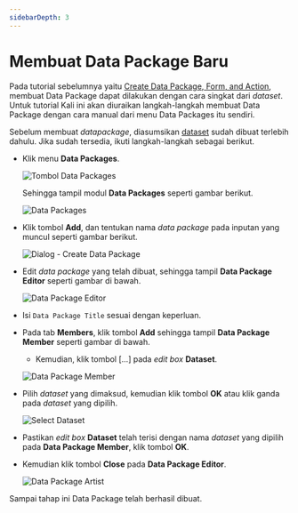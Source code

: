 ```yaml
---
sidebarDepth: 3
---
```


# Membuat Data Package Baru

Pada tutorial sebelumnya yaitu [Create Data Package, Form, and Action](../datasets/create-datapackage-form-action.md), membuat Data Package dapat dilakukan dengan cara singkat dari _dataset_. Untuk tutorial Kali ini akan diuraikan langkah-langkah membuat Data Package dengan cara manual dari menu Data Packages itu sendiri.

Sebelum membuat _datapackage_, diasumsikan [dataset](../datasets/) sudah dibuat terlebih dahulu. Jika sudah tersedia, ikuti langkah-langkah sebagai berikut.

- Klik menu **Data Packages**.

  ![Tombol Data Packages](/images/btn-dat-pckg.png)

  Sehingga tampil modul **Data Packages** seperti gambar berikut.

  ![Data Packages](/images/app-data-packages.png)

- Klik tombol **Add**, dan tentukan nama _data package_ pada inputan yang muncul seperti gambar berikut.

  ![Dialog - Create Data Package](/images/dialog-create-data-package.png)

- Edit _data package_ yang telah dibuat, sehingga tampil **Data Package Editor** seperti gambar di bawah.

  ![Data Package Editor](/images/data-package-editor-pkg_artist.png)

- Isi `Data Package Title` sesuai dengan keperluan.
- Pada tab **Members**, klik tombol **Add** sehingga tampil **Data Package Member** seperti gambar di bawah.

  - Kemudian, klik tombol [...] pada _edit box_ **Dataset**.

  ![Data Package Member](/images/data-package-member.png)

- Pilih _dataset_ yang dimaksud, kemudian klik tombol **OK** atau klik ganda pada _dataset_ yang dipilih.

  ![Select Dataset](/images/select-dataset-qry_artist.png)

- Pastikan _edit box_ **Dataset** telah terisi dengan nama _dataset_ yang dipilih pada **Data Package Member**, klik tombol **OK**.
- Kemudian klik tombol **Close** pada **Data Package Editor**.

  ![Data Package Artist](/images/data-package-artist.png)

Sampai tahap ini Data Package telah berhasil dibuat.

